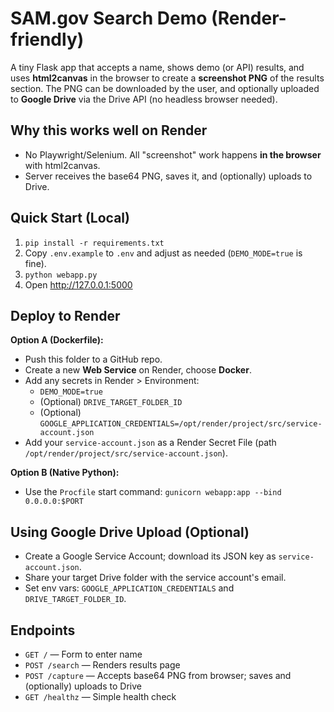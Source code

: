 # SAM.gov Search Demo (Render-friendly)

A tiny Flask app that accepts a name, shows demo (or API) results, and uses **html2canvas** in the browser
to create a **screenshot PNG** of the results section. The PNG can be downloaded by the user, and optionally
uploaded to **Google Drive** via the Drive API (no headless browser needed).

## Why this works well on Render
- No Playwright/Selenium. All "screenshot" work happens **in the browser** with html2canvas.
- Server receives the base64 PNG, saves it, and (optionally) uploads to Drive.

## Quick Start (Local)
1. `pip install -r requirements.txt`
2. Copy `.env.example` to `.env` and adjust as needed (`DEMO_MODE=true` is fine).
3. `python webapp.py`
4. Open http://127.0.0.1:5000

## Deploy to Render
**Option A (Dockerfile):**
- Push this folder to a GitHub repo.
- Create a new **Web Service** on Render, choose **Docker**.
- Add any secrets in Render > Environment:
  - `DEMO_MODE=true`
  - (Optional) `DRIVE_TARGET_FOLDER_ID`
  - (Optional) `GOOGLE_APPLICATION_CREDENTIALS=/opt/render/project/src/service-account.json`
- Add your `service-account.json` as a Render Secret File (path `/opt/render/project/src/service-account.json`).

**Option B (Native Python):**
- Use the `Procfile` start command: `gunicorn webapp:app --bind 0.0.0.0:$PORT`

## Using Google Drive Upload (Optional)
- Create a Google Service Account; download its JSON key as `service-account.json`.
- Share your target Drive folder with the service account's email.
- Set env vars: `GOOGLE_APPLICATION_CREDENTIALS` and `DRIVE_TARGET_FOLDER_ID`.

## Endpoints
- `GET /` — Form to enter name
- `POST /search` — Renders results page
- `POST /capture` — Accepts base64 PNG from browser; saves and (optionally) uploads to Drive
- `GET /healthz` — Simple health check
